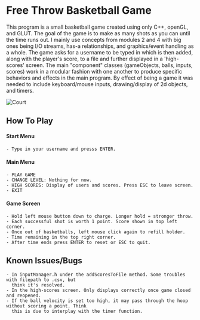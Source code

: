 # Free Throw Basketball Game
This program is a small basketball game created using only C++, openGL, and GLUT. The goal of the game 
is to make as many shots as you can until the time runs out. I mainly use concepts from modules 2 and 4 
with big ones being I/O streams, has-a relationships, and graphics/event handling as a whole. The 
game asks for a username to be typed in which is then added, along with the player's score, 
to a file and further displayed in a 'high-scores' screen. The main "component" classes (gameObjects, balls, inputs, scores) work in a modular 
fashion with one another to produce specific behaviors and effects in the main program. By effect
of being a game it was needed to include keyboard/mouse inputs, drawing/display of 2d objects, and 
timers.

![Court](https://i.imgur.com/28KJRVC.png)

## How To Play
#### Start Menu
    - Type in your username and presss ENTER.
#### Main Menu
    - PLAY GAME
    - CHANGE LEVEL: Nothing for now.
    - HIGH SCORES: Display of users and scores. Press ESC to leave screen.
    - EXIT
#### Game Screen
    - Hold left mouse button down to charge. Longer hold = stronger throw.
    - Each successful shot is worth 1 point. Score shown in top left corner.
    - Once out of basketballs, left mouse click again to refill holder.
    - Time remaining in the top right corner.
    - After time ends press ENTER to reset or ESC to quit.
## Known Issues/Bugs
    - In inputManager.h under the addScoresToFile method. Some troubles with filepath to .csv, but
      think it's resolved.
    - In the high-scores screen. Only displays correctly once game closed and reopened.
    - If the ball velocity is set too high, it may pass through the hoop without scoring a point. Think
      this is due to interplay with the timer function. 